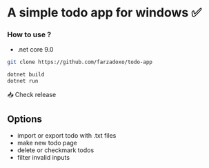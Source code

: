 # A simple todo app for windows ✅
### How to use ?
- .net core 9.0

```bash
git clone https://github.com/farzadoxo/todo-app
```
```bash
dotnet build
dotnet run
```
<a src="https://github.com/farzadoxo/todo-app/releases">📥 Check release</a>

## Options
- import or export todo with .txt files
- make new todo page
- delete or checkmark todos
- filter invalid inputs
